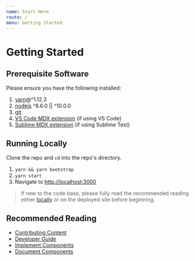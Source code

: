 ```yaml
---
name: Start Here
route: /
menu: Getting Started
---
```


# Getting Started

## Prerequisite Software

Please ensure you have the following installed:

1. [yarn](https://yarnpkg.com/en/)@^1.12.3
2. [nodejs](https://nodejs.org/en/) ^8.6.0 || ^10.0.0
3. [git](https://git-scm.com/)
4. [VS Code MDX extension](https://marketplace.visualstudio.com/items?itemName=silvenon.mdx) (if using VS Code)
5. [Sublime MDX extension](https://github.com/jonsuh/mdx-sublime) (if using Sublime Text)

## Running Locally

Clone the repo and `cd` into the repo's directory.

1. `yarn && yarn bootstrap`
2. `yarn start`
3. Navigate to [http://localhost:3000](http://localhost:3000)

> If new to the code base, please fully read the recommended reading either [locally](http://localhost:3000) or on the deployed site before beginning.

## Recommended Reading

- [Contributing Content](getting-started/contributing-content)
- [Developer Guide](getting-started/developer-guide)
- [Implement Components](getting-started/implement-components)
- [Document Components](getting-started/document-components)
